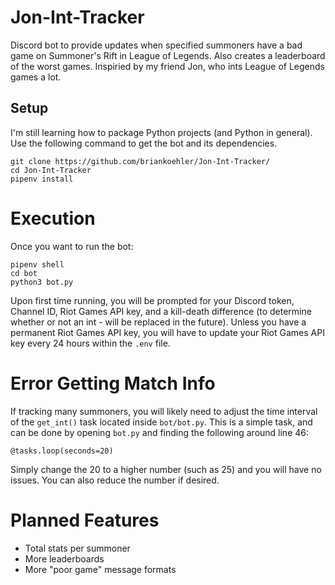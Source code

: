 # Jon-Int-Tracker
Discord bot to provide updates when specified summoners have a bad game on Summoner's Rift in League of Legends.  Also creates a leaderboard of the worst games.  Inspiried by my friend Jon, who ints League of Legends games a lot.
## Setup
I'm still learning how to package Python projects (and Python in general).  Use the following command to get the bot and its dependencies.
```
git clone https://github.com/briankoehler/Jon-Int-Tracker/
cd Jon-Int-Tracker
pipenv install
```
# Execution
Once you want to run the bot:
```
pipenv shell
cd bot
python3 bot.py
```
Upon first time running, you will be prompted for your Discord token, Channel ID, Riot Games API key, and a kill-death difference (to determine whether or not an int - will be replaced in the future).
Unless you have a permanent Riot Games API key, you will have to update your Riot Games API key every 24 hours within the ```.env``` file.
# Error Getting Match Info
If tracking many summoners, you will likely need to adjust the time interval of the ```get_int()``` task located inside ```bot/bot.py```.  This is a simple task, and can be done by opening ```bot.py``` and finding the following around line 46:
```
@tasks.loop(seconds=20)
```
Simply change the 20 to a higher number (such as 25) and you will have no issues.  You can also reduce the number if desired.
# Planned Features
* Total stats per summoner
* More leaderboards
* More "poor game" message formats
